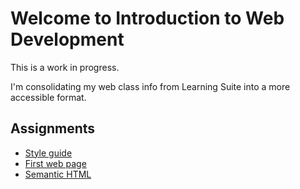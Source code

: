 # Welcome to Introduction to Web Development

This is a work in progress.

I'm consolidating my web class info from Learning Suite into a more accessible format.

## Assignments

- [Style guide](parts/setup/style-guide/assignment)
- [First web page](parts/html/html-basics/assignment)
- [Semantic HTML](parts/html/semantic-html/assignment)
